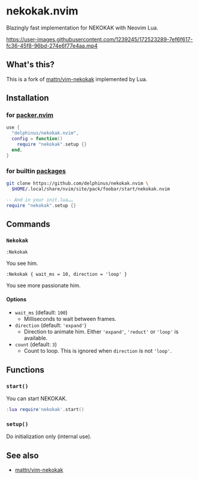 # nekokak.nvim

Blazingly fast implementation for NEKOKAK with Neovim Lua.

https://user-images.githubusercontent.com/1239245/172523289-7ef6f617-fc36-45f8-96bd-274e6f77e4aa.mp4

## What's this?

This is a fork of [mattn/vim-nekokak][] implemented by Lua.

[mattn/vim-nekokak]: https://github.com/mattn/vim-nekokak

## Installation

### for [packer.nvim][]

```lua
use {
  "delphinus/nekokak.nvim",
  config = function()
    require "nekokak".setup {}
  end,
}
```

[packer.nvim]: https://github.com/wbthomason/packer.nvim

### for builtin [packages][]

```sh
git clone https://github.com/delphinus/nekokak.nvim \
  $HOME/.local/share/nvim/site/pack/foobar/start/nekokak.nvim
```

```lua
-- And in your init.lua……
require "nekokak".setup {}
```

[packages]: https://neovim.io/doc/user/repeat.html#packages

## Commands

### `Nekokak`

```vim
:Nekokak
```

You see him.

```vim
:Nekokak { wait_ms = 10, direction = 'loop' }
```

You see more passionate him.

#### Options

* `wait_ms` (default: `100`)
  - Milliseconds to wait between frames.
* `direction` (default: `'expand'`)
  - Direction to animate him. Either `'expand'`, `'reduct'` or `'loop'` is available.
* `count` (default: `3`)
  - Count to loop. This is ignored when `direction` is not `'loop'`.

## Functions

### `start()`

You can start NEKOKAK.

```lua
:lua require'nekokak'.start()
```

### `setup()`

Do initialization only (internal use).

## See also

* [mattn/vim-nekokak][]
